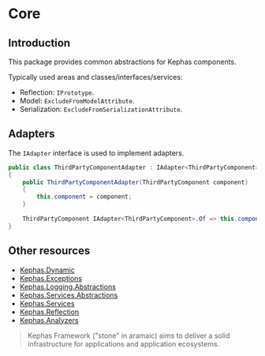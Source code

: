 ﻿# Core

## Introduction
This package provides common abstractions for Kephas components.

Typically used areas and classes/interfaces/services:
* Reflection: ```IPrototype```.
* Model: ```ExcludeFromModelAttribute```.
* Serialization: ```ExcludeFromSerializationAttribute```.

## Adapters

The `IAdapter` interface is used to implement adapters.

```csharp
public class ThirdPartyComponentAdapter : IAdapter<ThirdPartyComponent>
{
    public ThirdPartyComponentAdapter(ThirdPartyComponent component)
    {
        this.component = component;
    }
    
    ThirdPartyComponent IAdapter<ThirdPartyComponent>.Of => this.component;
}
```

## Other resources

* [Kephas.Dynamic](https://www.nuget.org/packages/Kephas.Dynamic)
* [Kephas.Exceptions](https://www.nuget.org/packages/Kephas.Exceptions)
* [Kephas.Logging.Abstractions](https://www.nuget.org/packages/Kephas.Logging.Abstractions)
* [Kephas.Services.Abstractions](https://www.nuget.org/packages/Kephas.Services.Abstractions)
* [Kephas.Services](https://www.nuget.org/packages/Kephas.Services)
* [Kephas.Reflection](https://www.nuget.org/packages/Kephas.Reflection)
* [Kephas.Analyzers](https://www.nuget.org/packages/Kephas.Analyzers)

> Kephas Framework ("stone" in aramaic) aims to deliver a solid infrastructure for applications and application ecosystems.

